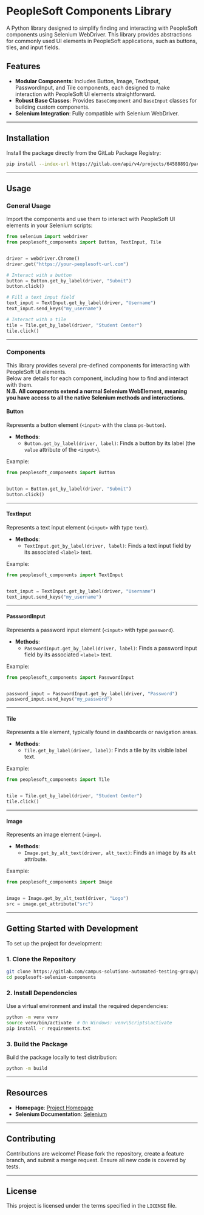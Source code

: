# PeopleSoft Components Library

A Python library designed to simplify finding and interacting with PeopleSoft components using Selenium WebDriver. This library provides abstractions for commonly used UI elements in PeopleSoft applications, such as buttons, tiles, and input fields.

## Features

- **Modular Components**: Includes Button, Image, TextInput, PasswordInput, and Tile components, each designed to make interaction with PeopleSoft UI elements straightforward.
- **Robust Base Classes**: Provides `BaseComponent` and `BaseInput` classes for building custom components.
- **Selenium Integration**: Fully compatible with Selenium WebDriver.

---

## Installation

Install the package directly from the GitLab Package Registry:

```bash
pip install --index-url https://gitlab.com/api/v4/projects/64588891/packages/pypi peoplesoft-components
```

---

## Usage

### General Usage

Import the components and use them to interact with PeopleSoft UI elements in your Selenium scripts:

```python
from selenium import webdriver
from peoplesoft_components import Button, TextInput, Tile


driver = webdriver.Chrome()
driver.get("https://your-peoplesoft-url.com")

# Interact with a button
button = Button.get_by_label(driver, "Submit")
button.click()

# Fill a text input field
text_input = TextInput.get_by_label(driver, "Username")
text_input.send_keys("my_username")

# Interact with a tile
tile = Tile.get_by_label(driver, "Student Center")
tile.click()
```

---

### Components

This library provides several pre-defined components for interacting with PeopleSoft UI elements.  
Below are details for each component, including how to find and interact with them.  
**N.B. All components extend a normal Selenium WebElement, meaning you have access to all the native Selenium methods and interactions.**

#### Button

Represents a button element (`<input>` with the class `ps-button`).

- **Methods**:
  - `Button.get_by_label(driver, label)`: Finds a button by its label (the `value` attribute of the `<input>`).

Example:

```python
from peoplesoft_components import Button


button = Button.get_by_label(driver, "Submit") 
button.click()
```

---

#### TextInput

Represents a text input element (`<input>` with type `text`).

- **Methods**:
  - `TextInput.get_by_label(driver, label)`: Finds a text input field by its associated `<label>` text.

Example:

```python
from peoplesoft_components import TextInput


text_input = TextInput.get_by_label(driver, "Username")
text_input.send_keys("my_username")
```

---

#### PasswordInput

Represents a password input element (`<input>` with type `password`).

- **Methods**:
  - `PasswordInput.get_by_label(driver, label)`: Finds a password input field by its associated `<label>` text.

Example:

```python
from peoplesoft_components import PasswordInput


password_input = PasswordInput.get_by_label(driver, "Password")
password_input.send_keys("my_password")
```

---

#### Tile

Represents a tile element, typically found in dashboards or navigation areas.

- **Methods**:
  - `Tile.get_by_label(driver, label)`: Finds a tile by its visible label text.

Example:

```python
from peoplesoft_components import Tile


tile = Tile.get_by_label(driver, "Student Center")
tile.click()
```

---

#### Image

Represents an image element (`<img>`).

- **Methods**:
  - `Image.get_by_alt_text(driver, alt_text)`: Finds an image by its `alt` attribute.

Example:

```python
from peoplesoft_components import Image


image = Image.get_by_alt_text(driver, "Logo") 
src = image.get_attribute("src") 
```

---

## Getting Started with Development

To set up the project for development:

### 1. Clone the Repository

```bash
git clone https://gitlab.com/campus-solutions-automated-testing-group/peoplesoft-selenium-components.git  
cd peoplesoft-selenium-components
````

### 2. Install Dependencies

Use a virtual environment and install the required dependencies:

```bash
python -m venv venv  
source venv/bin/activate  # On Windows: venv\Scripts\activate  
pip install -r requirements.txt
```

### 3. Build the Package

Build the package locally to test distribution:

```bash
python -m build
```

---

## Resources

- **Homepage**: [Project Homepage](https://gitlab.com/campus-solutions-automated-testing-group/peoplesoft-selenium-components)
- **Selenium Documentation**: [Selenium](https://www.selenium.dev/documentation/)

---

## Contributing

Contributions are welcome! Please fork the repository, create a feature branch, and submit a merge request. Ensure all new code is covered by tests.

---

## License

This project is licensed under the terms specified in the `LICENSE` file.
